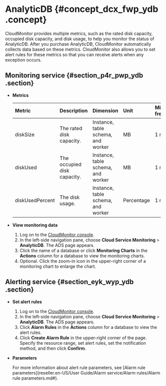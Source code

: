 # AnalyticDB {#concept_dcx_fwp_ydb .concept}

CloudMonitor provides multiple metrics, such as the rated disk capacity, occupied disk capacity, and disk usage, to help you monitor the status of AnalyticDB. After you purchase AnalyticDB, CloudMonitor automatically collects data based on these metrics. CloudMonitor also allows you to set alert rules for these metrics so that you can receive alerts when any exception occurs.

## Monitoring service {#section_p4r_pwp_ydb .section}

-   **Metrics** 

    |Metric|Description|Dimension|Unit|Minimum frequency|
    |:-----|:----------|:--------|:---|:----------------|
    |diskSize|The rated disk capacity.|Instance, table schema, and worker|MB|1 minute|
    |diskUsed|The occupied disk capacity.|Instance, table schema, and worker|MB|1 minute|
    |diskUsedPercent|The disk usage.|Instance, table schema, and worker|Percentage|1 minute|

-   **View monitoring data** 
    1.  Log on to the [CloudMonitor console](https://partners-intl.console.aliyun.com/#/cms).
    2.  In the left-side navigation pane, choose **Cloud Service Monitoring** \> **AnalyticDB**. The ADS page appears.
    3.  Click the name of a database or click **Monitoring Charts** in the **Actions** column for a database to view the monitoring charts.
    4.  Optional. Click the zoom-in icon in the upper-right corner of a monitoring chart to enlarge the chart.

## Alerting service {#section_eyk_wyp_ydb .section}

-   **Set alert rules** 
    1.  Log on to the [CloudMonitor console](https://partners-intl.console.aliyun.com/#/cms).
    2.  In the left-side navigation pane, choose **Cloud Service Monitoring** \> **AnalyticDB**. The ADS page appears.
    3.  Click **Alarm Rules** in the **Actions** column for a database to view the alert rules.
    4.  Click **Create Alarm Rule** in the upper-right corner of the page. Specify the resource range, set alert rules, set the notification method, and then click **Confirm**.
-   **Parameters** 

    For more information about alert rule parameters, see [Alarm rule parameters](reseller.en-US/User Guide/Alarm service/Alarm rules/Alarm rule parameters.md#).


